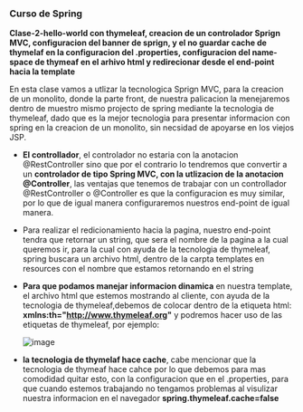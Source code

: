 ### Curso de Spring

**Clase-2-hello-world con thymeleaf, creacion de un controlador Sprign MVC, configuracion del banner de sprign,
y el no guardar cache de thymelaf en la configuracion del .properties, configuracion del name-space de thymeaf
en el arhivo html  y redirecionar desde el end-point hacia la template**

En esta clase vamos a utlizar la tecnologica Sprign MVC, para la creacion
de un monolito, donde la parte front, de nuestra palicacion la menejaremos dentro 
de muestro mismo projecto de spring mediante la tecnologia de thymeleaf, dado que es la 
mejor tecnologia para presentar informacion con spring en la creacion de un monolito, sin
necsidad de apoyarse en los viejos JSP.

* **El controllador**, el controlador no estaria con la anotacion @RestController sino que por
el contrario lo tendremos que convertir a un **controlador de tipo Spring MVC, con la utlizacion de 
la anotacion @Controller**, las ventajas que tenemos de trabajar con un controllador @RestController
o @Controller es que la configuracion es muy similar, por lo que de igual manera configuraremos nuestros 
end-point de igual manera.
* Para realizar el redicionamiento hacia la pagina, nuestro end-point tendra que retornar un string, 
que sera el nombre de la pagina a la cual queremos ir, para la cual con ayuda de la tecnologia de thymeleaf,
spring buscara un archivo html, dentro de la carpta templates en resources con el nombre que estamos
retornando en el string

* **Para que podamos manejar informacion dinamica** en nuestra template, el archivo html que estemos mostrando al cliente,
con ayuda de la tecnologia de thymeleaf,debemos de colocar dentro de la etiqueta html:
**xmlns:th="http://www.thymeleaf.org"**
y podremos hacer uso de las etiquetas de thymeleaf, por ejemplo:

  ![image](https://user-images.githubusercontent.com/62717509/206585543-7aad27fb-5314-4f94-88a3-875991d956af.png)


* **la tecnologia de thymelaf hace cache**, cabe mencionar que la tecnologia de thymeaf hace cahce por lo que debemos 
para mas comodidad quitar esto, con la configuracion que en el .properties, para que cuando estemos trabajando
no tengamos problemas al visulizar nuestra informacion en el navegador
**spring.thymeleaf.cache=false**